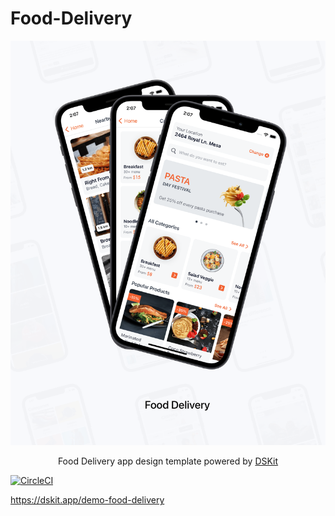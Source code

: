 # Food-Delivery

<p align="center">
    <img src="Content/Images/FoodDelivery.png" max-width="100%" alt="Splash" />
</p>

<p align="center">
Food Delivery app design template powered by <a href="https://github.com/imodeveloperlab/dskit"> DSKit </a>
</p>

[![CircleCI](https://circleci.com/gh/imodeveloperlab/Food-Delivery/tree/main.svg?style=svg)](https://circleci.com/gh/imodeveloperlab/Food-Delivery/tree/main)

https://dskit.app/demo-food-delivery

